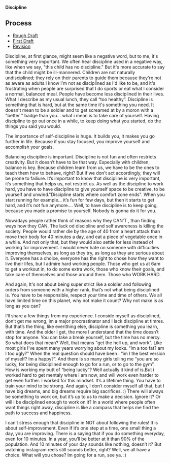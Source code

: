 **Discipline**

## Process

- [Rough Draft](rough-draft.md)
- [First Draft](first-draft.md)
- [Revision](revision.md)

Discipline, at first glance, might seem like a negative word, but to me, it's something very important. ​We often hear discipline used in a negative way, like when we say, "this child has no discipline." But it's more accurate to say that the child might be ill-mannered. Children are not naturally undisciplined; they rely on their parents to guide them because they're not as aware as adults.I know I'm not as disciplined as I'd like to be, and it's frustrating when people are surprised that I do sports or eat what I consider a normal, balanced meal. People have become less disciplined in their lives. What I describe as my usual lunch, they call “too healthy”. Discipline is something that is hard, but at the same time it's something you need. It doesn't mean to be a soldier and to get screamed at by a moron with a "better " badge than you... what i mean is to take care of yourself. Having discipline to go out once in a while, to keep doing what you started, do the things you said you would. 

The importance of self-discipline is huge. It builds you, it makes you go further in life. Because if you stay focused, you improve yourself and accomplish your goals.  

Balancing discipline is important. Discipline is not fun and often restricts creativity. But it doesn’t have to be that way. Especially with children, balance is key. Because children learn from us, we have to be the ones to teach them how to behave, right? But if we don't act accordingly, they will be prone to failiure. It’s important to know that discipline is very important, it’s something that helps us, not restrict us. As well as the discipline to work hard, you have to have discipline to give yourself space to be creative, to be yourself and unwind."Discipline starts where comfort zone ends". When you start running for example… it’s fun for few days, but then it starts to get hard, and it’s not fun anymore…. Well, to have discipline is to keep going, because you made a promise to yourself. Nobody is gonna do it for you. 

Nowadays people rather think of reasons why they CAN’T , than finding ways how they CAN. The lack od discipline and self awareness is killing the society. People would rather die by the age of 40 from a heart attack than move their body for 40 minutes a day, and eat a piece of vegetable once in a while. And not only that, but they would also settle for less instead of working for improvement. I would never hate on someone with difficulties improving themselves, as long as they try, as long as they are serious about it. Everyone has a choice, everyone has the right to chose how they want to live their lifes, but I admire hard working people. Those who get us at 6am to get a workout in, to do some extra work, those who know their goals, and take care of themselves and those around them. Those who WORK HARD.  

And again, It's not about being super strict like a soldier and following orders from someone with a higher rank, that’s not what being disciplined is. You have to be responsible, respect your time and time of others. We all have limited time on this planet, why not make it count? Why not make is as long as you can? 


I’ll share a few things from my experience. I conside myself as disciplined, don’t get me wrong, im a major procrastinator and I lack discipline at timres. But that’s the thing, like everithing else, discipline is something you learn, with time. And the older I get, the more I understand that the time doesn’t stop for anyone. You can take a break yourself, but the time has no mercy. So what does that mean? Well, that means "get the hell up, and work". Like most girls I've spent many years worrying about my looks. “Im a too fat? am I too ugly?” When the real question should have been : “im I the best version of myself? Im a happy?”. And there is so many girls telling me “you are so lucky, for being disciplined enough to go for a run, or to go to the gym”. How is working my butt of “being lucky”? Well actually it kind of is.But i worked hard to get mentaly where i am now, and will work even harder to get even further. I worked for this mindset. It’s a lifetime thing. You have to train your mind to be strong. And again, I don’t consider myself all that, but I have big dreams, and big dreams require big sacrifices. :) There will always be something to work on, but it’s up to us to make a decision. Ignore it? Or will i be disciplined enough to work on it? In a world where people often want things right away, discipline is like a compass that helps me find the path to success and happiness.


I can’t stress enough that discipline in NOT about following the rules! It is about self-improvement. Even if it’s one step at a time, one small thing a day, you are improving. There is a saying that  if you do something everyday, even for 10 minutes. In a year, you’ll be better at it than 90% of the population. And 10 minutes of your day sounds like nothing, doesn’t it? But watching instagram reels still sounds better, right? Well, we all have a choice. What will you chose? Im going for a run, see ya. :)

